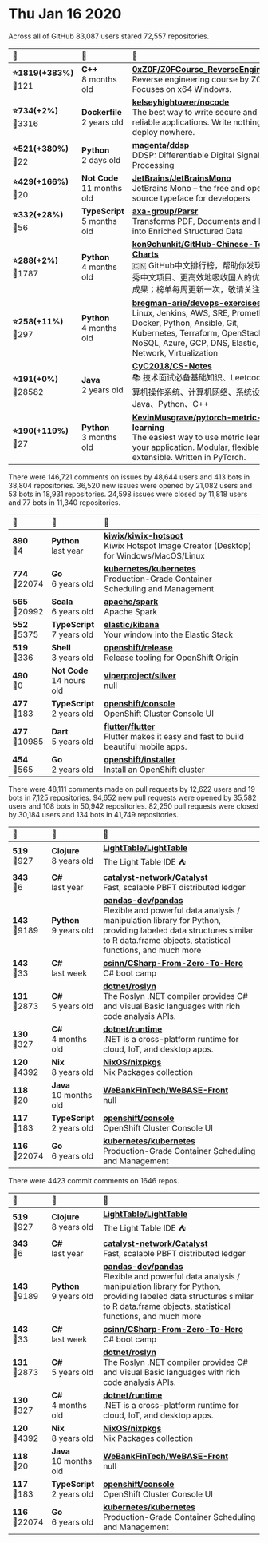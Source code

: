 # Thu Jan 16 2020

Across all of GitHub 83,087 users stared 
72,557 repositories. 

| :page_with_curl: | :calendar: | :page_with_curl: |
| :--- | :--- | :--- |
| **:star:1819(+383%)**<br>:twisted_rightwards_arrows:121 | **C++**<br>8 months old | **[0xZ0F/Z0FCourse_ReverseEngineering](https://github.com/0xZ0F/Z0FCourse_ReverseEngineering)**<br>Reverse engineering course by Z0F. Focuses on x64 Windows. |
| **:star:734(+2%)**<br>:twisted_rightwards_arrows:3316 | **Dockerfile**<br>2 years old | **[kelseyhightower/nocode](https://github.com/kelseyhightower/nocode)**<br>The best way to write secure and reliable applications. Write nothing; deploy nowhere. |
| **:star:521(+380%)**<br>:twisted_rightwards_arrows:22 | **Python**<br>2 days old | **[magenta/ddsp](https://github.com/magenta/ddsp)**<br> DDSP: Differentiable Digital Signal Processing |
| **:star:429(+166%)**<br>:twisted_rightwards_arrows:20 | **Not Code**<br>11 months old | **[JetBrains/JetBrainsMono](https://github.com/JetBrains/JetBrainsMono)**<br> JetBrains Mono – the free and open-source typeface for developers |
| **:star:332(+28%)**<br>:twisted_rightwards_arrows:56 | **TypeScript**<br>5 months old | **[axa-group/Parsr](https://github.com/axa-group/Parsr)**<br>Transforms PDF, Documents and Images into Enriched Structured Data |
| **:star:288(+2%)**<br>:twisted_rightwards_arrows:1787 | **Python**<br>4 months old | **[kon9chunkit/GitHub-Chinese-Top-Charts](https://github.com/kon9chunkit/GitHub-Chinese-Top-Charts)**<br>:cn: GitHub中文排行榜，帮助你发现高分优秀中文项目、更高效地吸收国人的优秀经验成果；榜单每周更新一次，敬请关注！ |
| **:star:258(+11%)**<br>:twisted_rightwards_arrows:297 | **Python**<br>4 months old | **[bregman-arie/devops-exercises](https://github.com/bregman-arie/devops-exercises)**<br>Linux, Jenkins, AWS, SRE, Prometheus, Docker, Python, Ansible, Git, Kubernetes, Terraform, OpenStack, SQL, NoSQL, Azure, GCP, DNS, Elastic, Network, Virtualization |
| **:star:191(+0%)**<br>:twisted_rightwards_arrows:28582 | **Java**<br>2 years old | **[CyC2018/CS-Notes](https://github.com/CyC2018/CS-Notes)**<br>:books: 技术面试必备基础知识、Leetcode、计算机操作系统、计算机网络、系统设计、Java、Python、C++ |
| **:star:190(+119%)**<br>:twisted_rightwards_arrows:27 | **Python**<br>3 months old | **[KevinMusgrave/pytorch-metric-learning](https://github.com/KevinMusgrave/pytorch-metric-learning)**<br>The easiest way to use metric learning in your application. Modular, flexible, and extensible. Written in PyTorch. |

There were 146,721 comments on issues by 48,644 users and 413 bots in 38,804 repositories.
36,520 new issues were opened by 21,082 users and 53 bots in 18,931 repositories.
24,598 issues were closed by 11,818 users and 77 bots in 11,340 repositories.

| :speech_balloon: | :calendar: | :page_with_curl: |
| :--- | :--- | :--- |
| **890**<br>:twisted_rightwards_arrows:4 | **Python**<br>last year | **[kiwix/kiwix-hotspot](https://github.com/kiwix/kiwix-hotspot)**<br>Kiwix Hotspot Image Creator (Desktop) for Windows/MacOS/Linux |
| **774**<br>:twisted_rightwards_arrows:22074 | **Go**<br>6 years old | **[kubernetes/kubernetes](https://github.com/kubernetes/kubernetes)**<br>Production-Grade Container Scheduling and Management |
| **565**<br>:twisted_rightwards_arrows:20992 | **Scala**<br>6 years old | **[apache/spark](https://github.com/apache/spark)**<br>Apache Spark |
| **552**<br>:twisted_rightwards_arrows:5375 | **TypeScript**<br>7 years old | **[elastic/kibana](https://github.com/elastic/kibana)**<br>Your window into the Elastic Stack |
| **519**<br>:twisted_rightwards_arrows:336 | **Shell**<br>3 years old | **[openshift/release](https://github.com/openshift/release)**<br>Release tooling for OpenShift Origin |
| **490**<br>:twisted_rightwards_arrows:0 | **Not Code**<br>14 hours old | **[viperproject/silver](https://github.com/viperproject/silver)**<br>null |
| **477**<br>:twisted_rightwards_arrows:183 | **TypeScript**<br>2 years old | **[openshift/console](https://github.com/openshift/console)**<br>OpenShift Cluster Console UI |
| **477**<br>:twisted_rightwards_arrows:10985 | **Dart**<br>5 years old | **[flutter/flutter](https://github.com/flutter/flutter)**<br>Flutter makes it easy and fast to build beautiful mobile apps. |
| **454**<br>:twisted_rightwards_arrows:565 | **Go**<br>2 years old | **[openshift/installer](https://github.com/openshift/installer)**<br>Install an OpenShift cluster |

There were 48,111 comments made on pull requests by 12,622 users and 19 bots in 7,125 repositories.
94,652 new pull requests were opened by 35,582 users and 108 bots in 50,942 repositories.
82,250 pull requests were closed by 30,184 users and 134 bots in 41,749 repositories.

| :speech_balloon: | :calendar: | :page_with_curl: |
| :--- | :--- | :--- |
| **519**<br>:twisted_rightwards_arrows:927 | **Clojure**<br>8 years old | **[LightTable/LightTable](https://github.com/LightTable/LightTable)**<br>The Light Table IDE ⛺ |
| **343**<br>:twisted_rightwards_arrows:6 | **C#**<br>last year | **[catalyst-network/Catalyst](https://github.com/catalyst-network/Catalyst)**<br>Fast, scalable PBFT distributed ledger |
| **143**<br>:twisted_rightwards_arrows:9189 | **Python**<br>9 years old | **[pandas-dev/pandas](https://github.com/pandas-dev/pandas)**<br>Flexible and powerful data analysis / manipulation library for Python, providing labeled data structures similar to R data.frame objects, statistical functions, and much more |
| **143**<br>:twisted_rightwards_arrows:33 | **C#**<br>last week | **[csinn/CSharp-From-Zero-To-Hero](https://github.com/csinn/CSharp-From-Zero-To-Hero)**<br>C# boot camp |
| **131**<br>:twisted_rightwards_arrows:2873 | **C#**<br>5 years old | **[dotnet/roslyn](https://github.com/dotnet/roslyn)**<br>The Roslyn .NET compiler provides C# and Visual Basic languages with rich code analysis APIs. |
| **130**<br>:twisted_rightwards_arrows:327 | **C#**<br>4 months old | **[dotnet/runtime](https://github.com/dotnet/runtime)**<br>.NET is a cross-platform runtime for cloud, IoT, and desktop apps. |
| **120**<br>:twisted_rightwards_arrows:4392 | **Nix**<br>8 years old | **[NixOS/nixpkgs](https://github.com/NixOS/nixpkgs)**<br>Nix Packages collection |
| **118**<br>:twisted_rightwards_arrows:20 | **Java**<br>10 months old | **[WeBankFinTech/WeBASE-Front](https://github.com/WeBankFinTech/WeBASE-Front)**<br>null |
| **117**<br>:twisted_rightwards_arrows:183 | **TypeScript**<br>2 years old | **[openshift/console](https://github.com/openshift/console)**<br>OpenShift Cluster Console UI |
| **116**<br>:twisted_rightwards_arrows:22074 | **Go**<br>6 years old | **[kubernetes/kubernetes](https://github.com/kubernetes/kubernetes)**<br>Production-Grade Container Scheduling and Management |

There were 4423 commit comments on 1646 repos.

| :speech_balloon: | :calendar: | :page_with_curl: |
| :--- | :--- | :--- |
| **519**<br>:twisted_rightwards_arrows:927 | **Clojure**<br>8 years old | **[LightTable/LightTable](https://github.com/LightTable/LightTable)**<br>The Light Table IDE ⛺ |
| **343**<br>:twisted_rightwards_arrows:6 | **C#**<br>last year | **[catalyst-network/Catalyst](https://github.com/catalyst-network/Catalyst)**<br>Fast, scalable PBFT distributed ledger |
| **143**<br>:twisted_rightwards_arrows:9189 | **Python**<br>9 years old | **[pandas-dev/pandas](https://github.com/pandas-dev/pandas)**<br>Flexible and powerful data analysis / manipulation library for Python, providing labeled data structures similar to R data.frame objects, statistical functions, and much more |
| **143**<br>:twisted_rightwards_arrows:33 | **C#**<br>last week | **[csinn/CSharp-From-Zero-To-Hero](https://github.com/csinn/CSharp-From-Zero-To-Hero)**<br>C# boot camp |
| **131**<br>:twisted_rightwards_arrows:2873 | **C#**<br>5 years old | **[dotnet/roslyn](https://github.com/dotnet/roslyn)**<br>The Roslyn .NET compiler provides C# and Visual Basic languages with rich code analysis APIs. |
| **130**<br>:twisted_rightwards_arrows:327 | **C#**<br>4 months old | **[dotnet/runtime](https://github.com/dotnet/runtime)**<br>.NET is a cross-platform runtime for cloud, IoT, and desktop apps. |
| **120**<br>:twisted_rightwards_arrows:4392 | **Nix**<br>8 years old | **[NixOS/nixpkgs](https://github.com/NixOS/nixpkgs)**<br>Nix Packages collection |
| **118**<br>:twisted_rightwards_arrows:20 | **Java**<br>10 months old | **[WeBankFinTech/WeBASE-Front](https://github.com/WeBankFinTech/WeBASE-Front)**<br>null |
| **117**<br>:twisted_rightwards_arrows:183 | **TypeScript**<br>2 years old | **[openshift/console](https://github.com/openshift/console)**<br>OpenShift Cluster Console UI |
| **116**<br>:twisted_rightwards_arrows:22074 | **Go**<br>6 years old | **[kubernetes/kubernetes](https://github.com/kubernetes/kubernetes)**<br>Production-Grade Container Scheduling and Management |

